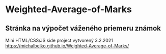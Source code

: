 # Weighted-Average-of-Marks
## Stránka na výpočet váženého priemeru známok

 Mini HTML/CSS/JS side project vytvorený 3.2.2021
https://michalbelko.github.io/Weighted-Average-of-Marks/
